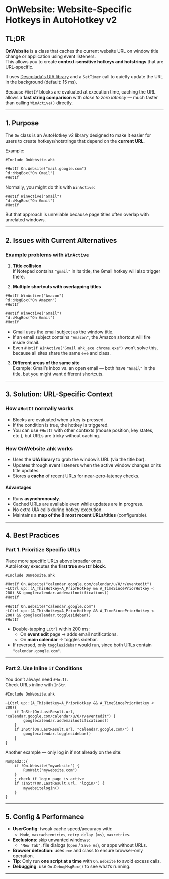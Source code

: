 # OnWebsite: Website-Specific Hotkeys in AutoHotkey v2

## TL;DR
**OnWebsite** is a class that caches the current website URL on window title change or application using event listeners.  
This allows you to create **context-sensitive hotkeys and hotstrings** that are URL-specific.  

It uses [Descolada's UIA library](https://github.com/Descolada/UIA-v2) and a `SetTimer` call to quietly update the URL in the background (default: 15 ms).  

Because `#HotIf` blocks are evaluated at execution time, caching the URL allows a **fast string comparison** with *close to zero latency* — much faster than calling `WinActive()` directly.  

---

## 1. Purpose
The `On` class is an AutoHotkey v2 library designed to make it easier for users to create hotkeys/hotstrings that depend on the **current URL**.

Example:

```
#Include OnWebsite.ahk

#HotIf On.Website("mail.google.com")
^d::MsgBox("On Gmail")
#HotIf
```

Normally, you might do this with `WinActive`:

```
#HotIf WinActive("Gmail")
^d::MsgBox("On Gmail")
#HotIf
```

But that approach is unreliable because page titles often overlap with unrelated windows.

---

## 2. Issues with Current Alternatives

### Example problems with `WinActive`
1. **Title collision**  
   If Notepad contains `"gmail"` in its title, the Gmail hotkey will also trigger there.  

2. **Multiple shortcuts with overlapping titles**  

```
#HotIf WinActive("Amazon")
^d::MsgBox("On Amazon")
#HotIf

#HotIf WinActive("Gmail")
^d::MsgBox("On Gmail")
#HotIf
```

- Gmail uses the email subject as the window title.  
- If an email subject contains `"Amazon"`, the Amazon shortcut will fire inside Gmail.  
- Even `#HotIf WinActive("Gmail ahk_exe chrome.exe")` won’t solve this, because all sites share the same `exe` and class.  

3. **Different areas of the same site**  
   Example: Gmail’s inbox vs. an open email — both have `"Gmail"` in the title, but you might want different shortcuts.

---

## 3. Solution: URL-Specific Context

### How `#HotIf` normally works
- Blocks are evaluated when a key is pressed.  
- If the condition is true, the hotkey is triggered.  
- You can use `#HotIf` with other contexts (mouse position, key states, etc.), but URLs are tricky without caching.

### How OnWebsite.ahk works
- Uses the **UIA library** to grab the window’s URL (via the title bar).  
- Updates through event listeners when the active window changes or its title updates.  
- Stores a **cache** of recent URLs for near-zero-latency checks.  

#### Advantages
- Runs **asynchronously**.  
- Cached URLs are available even while updates are in progress.  
- No extra UIA calls during hotkey execution.  
- Maintains a **map of the 8 most recent URLs/titles** (configurable).  

---

## 4. Best Practices

### Part 1. Prioritize Specific URLs
Place more specific URLs above broader ones.  
AutoHotkey executes the **first true `#HotIf` block**.

```
#Include OnWebsite.ahk

#HotIf On.Website("calendar.google.com/calendar/u/0/r/eventedit")
~LCtrl up::(A_ThisHotkey=A_PriorHotkey && A_TimeSincePriorHotkey < 200) && googlecalendar.addemailnotifications()
#HotIf

#HotIf On.Website("calendar.google.com")
~LCtrl up::(A_ThisHotkey=A_PriorHotkey && A_TimeSincePriorHotkey < 200) && googlecalendar.togglesidebar()
#HotIf
```

- Double-tapping `LCtrl` within 200 ms:  
  - On **event edit** page → adds email notifications.  
  - On **main calendar** → toggles sidebar.  
- If reversed, only `togglesidebar` would run, since both URLs contain `"calendar.google.com"`.

---

### Part 2. Use Inline `if` Conditions
You don’t always need `#HotIf`.  
Check URLs inline with `InStr`.

```
#Include OnWebsite.ahk

~LCtrl up::(A_ThisHotkey=A_PriorHotkey && A_TimeSincePriorHotkey < 200){
    if InStr(On.LastResult.url, "calendar.google.com/calendar/u/0/r/eventedit") {
        googlecalendar.addemailnotifications()
    }
    if InStr(On.LastResult.url, "calendar.google.com/") {
        googlecalendar.togglesidebar()
    }
}
```

Another example — only log in if not already on the site:

```
Numpad2::{
    if !On.Website("mywebsite") {
        RunWait("mywebsite.com")
    }
    ; check if login page is active
    if !InStr(On.LastResult.url, "login/") {
        mywebsitelogin()
    }
}
```

---

## 5. Config & Performance

- **UserConfig**: tweak cache speed/accuracy with:
  - `Mode`, `maxcacheentries`, `retry delay (ms)`, `maxretries`.
- **Exclusions**: skip unwanted windows:
  - `"New Tab"`, file dialogs (`Open` / `Save As`), or apps without URLs.
- **Browser detection**: uses `exe` and class to ensure browser-only operation.
- **Tip**: Only run **one script at a time** with `On.Website` to avoid excess calls.
- **Debugging**: use `On.DebugMsgBox()` to see what’s running.

---
